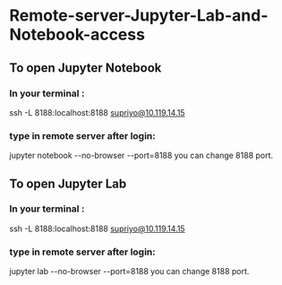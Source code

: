 # Remote-server-Jupyter-Lab-and-Notebook-access

## To open Jupyter Notebook

### In your terminal :
ssh -L 8188:localhost:8188 supriyo@10.119.14.15

 
### type in remote server after login:
jupyter notebook --no-browser --port=8188
you can change 8188 port. 




## To open Jupyter Lab 

### In your terminal :
ssh -L 8188:localhost:8188 supriyo@10.119.14.15

### type in remote server after login:
jupyter lab --no-browser --port=8188
you can change 8188 port. 

